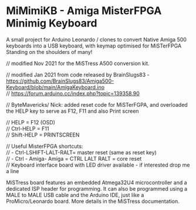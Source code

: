 # MiMimiKB - Amiga MisterFPGA Minimig Keyboard  
A small project for Arduino Leonardo / clones to convert Native Amiga 500 keyboards into a USB keyboard, with keymap optimised for MiSTerFPGA    
Standing on the shoulders of many!  

// modified Nov 2021 for the MiSTress A500 conversion kit.

// modified Jan 2021 from code released by BrainSlugs83 - https://github.com/BrainSlugs83/Amiga500-Keyboard/blob/main/AmigaKeyboard.ino  
// https://forum.arduino.cc/index.php?topic=139358.90  

// ByteMavericks/ Nick: added reset code for MiSTerFGPA, and overloaded the HELP key to serve as F12, F11 and also Print screen  
  
// HELP = F12 (OSD)  
// Ctrl-HELP = F11  
// Shift-HELP = PRINTSCREEN    

// Useful MisterFPGA shortcuts:  
// - Ctrl-LSHIFT-LALT-RALT= master reset (same as reset key)  
// - Ctrl - Amiga- Amiga = CTRL LALT RALT = core reset  
// Keyboard interface board with LED driver available - if interested drop me a line  

MiSTress board features an embedded Atmega32U4 microcontroller and a dedicated ISP header for programming. It can also be programmed using a MALE to MALE USB cable
and the Arduino IDE, just like a ProMicro/Leonardo board. More details in the MiSTress documentation.
